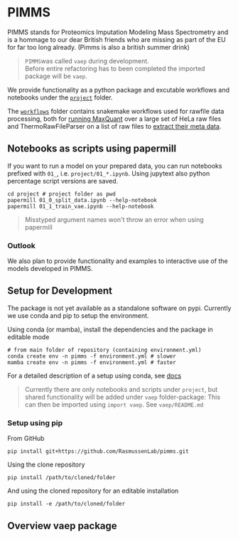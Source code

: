 # PIMMS

PIMMS stands for Proteomics Imputation Modeling Mass Spectrometry 
and is a hommage to our dear British friends 
who are missing as part of the EU for far too long already.
(Pimms is also a british summer drink)


> `PIMMS`was called `vaep` during development.  
> Before entire refactoring has to been completed the imported package will be
`vaep`.

We provide functionality as a python package and excutable workflows and notebooks 
under the [`project`](project) folder.

The [`workflows`](workflows) folder contains snakemake workflows used for rawfile data processing, 
both for [running MaxQuant](workflows\maxquant) over a large set of HeLa raw files 
and ThermoRawFileParser on a list of raw files to [extract their meta data](workflows\metadata).

## Notebooks as scripts using papermill

If you want to run a model on your prepared data, you can run notebooks prefixed with 
`01_`, i.e. `project/01_*.ipynb`. Using jupytext also python percentage script versions
are saved.

```
cd project # project folder as pwd
papermill 01_0_split_data.ipynb --help-notebook
papermill 01_1_train_vae.ipynb --help-notebook
```

> Misstyped argument names won't throw an error when using papermill

### Outlook

We also plan to provide functionality and examples to interactive use of the 
models developed in PIMMS.


## Setup for Development
The package is not yet available as a standalone software on pypi. Currently we use 
conda and pip to setup the environment. 

Using conda (or mamba), install the dependencies and the package in editable mode

```
# from main folder of repository (containing environment.yml)
conda create env -n pimms -f environment.yml # slower
mamba create env -n pimms -f environment.yml # faster
```

For a detailed description of a setup using conda, see [docs](docs/venv_setup.md)

> Currently there are only notebooks and scripts under `project`, 
> but shared functionality will be added under `vaep` folder-package: This can 
> then be imported using `import vaep`. See `vaep/README.md`

### Setup using pip

From GitHub
```
pip install git+https://github.com/RasmussenLab/pimms.git
```

Using the clone repository
```
pip install /path/to/cloned/folder 
```

And using the cloned repository for an editable installation
```
pip install -e /path/to/cloned/folder 
```

## Overview vaep package


